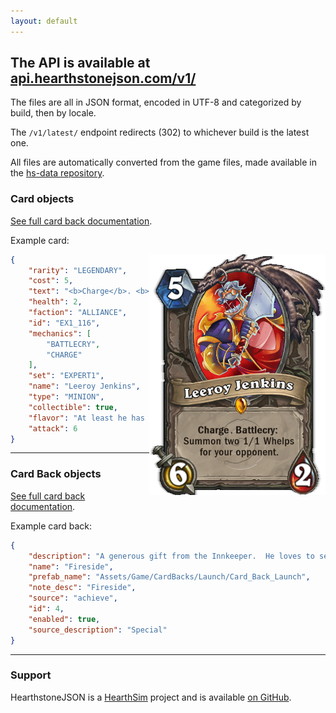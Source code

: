 ```yaml
---
layout: default
---
```


The API is available at [api.hearthstonejson.com/v1/](https://api.hearthstonejson.com/v1/)
-------

The files are all in JSON format, encoded in UTF-8 and categorized by build,
then by locale.

The `/v1/latest/` endpoint redirects (302) to whichever build is the latest one.

All files are automatically converted from the game files, made available in the
[hs-data repository](https://github.com/HearthSim/hs-data/).


### Card objects

[See full card back documentation](docs/cards.html).

Example card:

<img src="images/leeroy.png" style="float: right;" alt="Leeroy Jenkins"/>

```json
{
    "rarity": "LEGENDARY",
    "cost": 5,
    "text": "<b>Charge</b>. <b>Battlecry:</b> Summon two 1/1 Whelps for your opponent.",
    "health": 2,
    "faction": "ALLIANCE",
    "id": "EX1_116",
    "mechanics": [
        "BATTLECRY",
        "CHARGE"
    ],
    "set": "EXPERT1",
    "name": "Leeroy Jenkins",
    "type": "MINION",
    "collectible": true,
    "flavor": "At least he has Angry Chicken.",
    "attack": 6
}
```

----

### Card Back objects

[See full card back documentation](docs/cardbacks.html).

Example card back:

```json
{
    "description": "A generous gift from the Innkeeper.  He loves to see his guests having a good time together.\\n\\nPlay three matches against players on the same local network as you. (Must have at least 3 players on that network!)",
    "name": "Fireside",
    "prefab_name": "Assets/Game/CardBacks/Launch/Card_Back_Launch",
    "note_desc": "Fireside",
    "source": "achieve",
    "id": 4,
    "enabled": true,
    "source_description": "Special"
}
```

----

### Support

HearthstoneJSON is a [HearthSim](http://hearthsim.info/) project and is
available [on GitHub](https://github.com/hearthsim/hearthstonejson).
